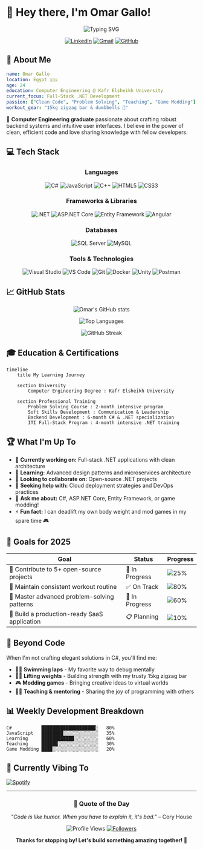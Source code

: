 # 👋 Hey there, I'm Omar Gallo!

<div align="center">
  
  ![Typing SVG](https://readme-typing-svg.herokuapp.com?font=Fira+Code&size=24&duration=3000&pause=1000&color=00D9FF&center=true&vCenter=true&width=600&lines=Full-Stack+.NET+Developer;Computer+Engineering+Graduate;Problem+Solver+%26+Code+Enthusiast;Always+Learning+Something+New!)

  [![LinkedIn](https://img.shields.io/badge/LinkedIn-0077B5?style=for-the-badge&logo=linkedin&logoColor=white)](https://www.linkedin.com/in/omar-gallo-023187229/)
  [![Gmail](https://img.shields.io/badge/Gmail-D14836?style=for-the-badge&logo=gmail&logoColor=white)](mailto:omargallow33@gmail.com)
  [![GitHub](https://img.shields.io/badge/GitHub-100000?style=for-the-badge&logo=github&logoColor=white)](https://github.com/omargallo)

</div>

## 🚀 About Me

```yaml
name: Omar Gallo
location: Egypt 🇪🇬
age: 24
education: Computer Engineering @ Kafr Elsheikh University
current_focus: Full-Stack .NET Development
passion: ["Clean Code", "Problem Solving", "Teaching", "Game Modding"]
workout_gear: "15kg zigzag bar & dumbbells 💪"
```

🎯 **Computer Engineering graduate** passionate about crafting robust backend systems and intuitive user interfaces. I believe in the power of clean, efficient code and love sharing knowledge with fellow developers.

## 💻 Tech Stack

<div align="center">

### Languages
![C#](https://img.shields.io/badge/C%23-239120?style=for-the-badge&logo=c-sharp&logoColor=white)
![JavaScript](https://img.shields.io/badge/JavaScript-F7DF1E?style=for-the-badge&logo=javascript&logoColor=black)
![C++](https://img.shields.io/badge/C++-00599C?style=for-the-badge&logo=c%2B%2B&logoColor=white)
![HTML5](https://img.shields.io/badge/HTML5-E34F26?style=for-the-badge&logo=html5&logoColor=white)
![CSS3](https://img.shields.io/badge/CSS3-1572B6?style=for-the-badge&logo=css3&logoColor=white)

### Frameworks & Libraries
![.NET](https://img.shields.io/badge/.NET-5C2D91?style=for-the-badge&logo=.net&logoColor=white)
![ASP.NET Core](https://img.shields.io/badge/ASP.NET_Core-0078D4?style=for-the-badge&logo=.net&logoColor=white)
![Entity Framework](https://img.shields.io/badge/Entity_Framework-512BD4?style=for-the-badge&logo=.net&logoColor=white)
![Angular](https://img.shields.io/badge/Angular-DD0031?style=for-the-badge&logo=angular&logoColor=white)

### Databases
![SQL Server](https://img.shields.io/badge/SQL_Server-CC2927?style=for-the-badge&logo=microsoft-sql-server&logoColor=white)
![MySQL](https://img.shields.io/badge/MySQL-4479A1?style=for-the-badge&logo=mysql&logoColor=white)

### Tools & Technologies
![Visual Studio](https://img.shields.io/badge/Visual_Studio-5C2D91?style=for-the-badge&logo=visual%20studio&logoColor=white)
![VS Code](https://img.shields.io/badge/VS_Code-0078D4?style=for-the-badge&logo=visual%20studio%20code&logoColor=white)
![Git](https://img.shields.io/badge/Git-F05032?style=for-the-badge&logo=git&logoColor=white)
![Docker](https://img.shields.io/badge/Docker-2496ED?style=for-the-badge&logo=docker&logoColor=white)
![Unity](https://img.shields.io/badge/Unity-000000?style=for-the-badge&logo=unity&logoColor=white)
![Postman](https://img.shields.io/badge/Postman-FF6C37?style=for-the-badge&logo=postman&logoColor=white)

</div>

## 📈 GitHub Stats

<div align="center">
  
  ![Omar's GitHub stats](https://github-readme-stats.vercel.app/api?username=omargallo&show_icons=true&theme=tokyonight&hide_border=true&bg_color=0D1117)
  
  ![Top Languages](https://github-readme-stats.vercel.app/api/top-langs/?username=omargallo&layout=compact&theme=tokyonight&hide_border=true&bg_color=0D1117)
  
  ![GitHub Streak](https://github-readme-streak-stats.herokuapp.com/?user=omargallo&theme=tokyonight&hide_border=true&background=0D1117)

</div>

## 🎓 Education & Certifications

```mermaid
timeline
    title My Learning Journey
    
    section University
        Computer Engineering Degree : Kafr Elsheikh University
        
    section Professional Training
        Problem Solving Course : 2-month intensive program
        Soft Skills Development : Communication & Leadership
        Backend Development : 6-month C# & .NET specialization
        ITI Full-Stack Program : 4-month intensive .NET training
```

## 🏆 What I'm Up To

- 🔭 **Currently working on:** Full-stack .NET applications with clean architecture
- 🌱 **Learning:** Advanced design patterns and microservices architecture  
- 👯 **Looking to collaborate on:** Open-source .NET projects
- 🤔 **Seeking help with:** Cloud deployment strategies and DevOps practices
- 💬 **Ask me about:** C#, ASP.NET Core, Entity Framework, or game modding!
- ⚡ **Fun fact:** I can deadlift my own body weight and mod games in my spare time 🎮

## 🎯 Goals for 2025

<div align="center">

| Goal | Status | Progress |
|------|--------|----------|
| 🌟 Contribute to 5+ open-source projects | 🔄 In Progress | ![25%](https://progress-bar.dev/25) |
| 💪 Maintain consistent workout routine | ✅ On Track | ![80%](https://progress-bar.dev/80) |
| 🧠 Master advanced problem-solving patterns | 🔄 In Progress | ![60%](https://progress-bar.dev/60) |
| 🚀 Build a production-ready SaaS application | 📋 Planning | ![10%](https://progress-bar.dev/10) |

</div>

## 🌟 Beyond Code

When I'm not crafting elegant solutions in C#, you'll find me:

- 🏊‍♂️ **Swimming laps** - My favorite way to debug mentally
- 🏋️‍♂️ **Lifting weights** - Building strength with my trusty 15kg zigzag bar
- 🎮 **Modding games** - Bringing creative ideas to virtual worlds
- 👨‍🏫 **Teaching & mentoring** - Sharing the joy of programming with others

## 📊 Weekly Development Breakdown

```text
C#           ████████████████████░   80% 
JavaScript   ████████░░░░░░░░░░░░░   35%
Learning     ████████████░░░░░░░░░   60%
Teaching     ██████░░░░░░░░░░░░░░░   30%
Game Modding ████░░░░░░░░░░░░░░░░░   20%
```

## 🎵 Currently Vibing To

[![Spotify](https://novatorem-kappa-livid.vercel.app/api/spotify)](https://open.spotify.com/user/omargallo)

---

<div align="center">
  
  ### 💭 Quote of the Day
  
  *"Code is like humor. When you have to explain it, it's bad."* – Cory House
  
  ![Profile Views](https://komarev.com/ghpvc/?username=omargallo&color=blueviolet&style=flat-square)
  [![Followers](https://img.shields.io/github/followers/omargallo?style=social)](https://github.com/omargallo)
  
  **Thanks for stopping by! Let's build something amazing together! 🚀**
  
</div>
